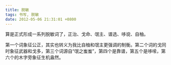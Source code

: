 ```yaml
---
title: 脱敏
tags: 书写, 脱敏
date: 2012-05-06 21:31:01 +0800
---
```



算是正式形成一系列脱敏词了，正治、戈命、氓主、谱选、哆谠、自柚。

第一个词象征公正，其实也转义为我比自柚和氓主更强调的制衡。第二个词的戈同时象征武器和戈多，第三个词源自“氓之蚩蚩”，第四个是靠谱，第五个是哆嗦，第六个的木字旁象征生机盎然。

